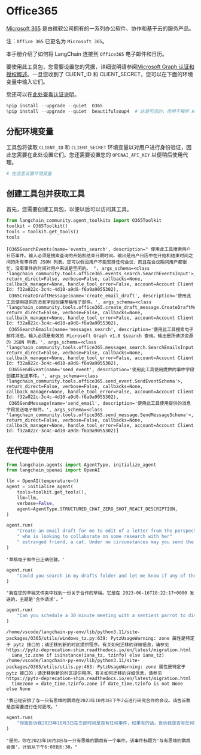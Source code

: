 # Office365

[Microsoft 365](https://www.office.com/) 是由微软公司拥有的一系列办公软件、协作和基于云的服务产品。

注：`Office 365` 已更名为 `Microsoft 365`。

本手册介绍了如何将 LangChain 连接到 `Office365` 电子邮件和日历。

要使用此工具包，您需要设置您的凭据，详细说明请参阅[Microsoft Graph 认证和授权概述](https://learn.microsoft.com/en-us/graph/auth/)。一旦您收到了 CLIENT_ID 和 CLIENT_SECRET，您可以在下面的环境变量中输入它们。

您还可以在[此处查看认证说明](https://o365.github.io/python-o365/latest/getting_started.html#oauth-setup-pre-requisite)。

```python
%pip install --upgrade --quiet  O365
%pip install --upgrade --quiet  beautifulsoup4  # 这是可选的，但用于解析 HTML 消息很有用
```

## 分配环境变量

工具包将读取 `CLIENT_ID` 和 `CLIENT_SECRET` 环境变量以对用户进行身份验证，因此您需要在此处设置它们。您还需要设置您的 `OPENAI_API_KEY` 以便稍后使用代理。

```python
# 在这里设置环境变量
```

## 创建工具包并获取工具

首先，您需要创建工具包，以便以后可以访问其工具。

```python
from langchain_community.agent_toolkits import O365Toolkit
toolkit = O365Toolkit()
tools = toolkit.get_tools()
tools
```

```output
[O365SearchEvents(name='events_search', description=" 使用此工具搜索用户日历事件。输入必须是搜索查询的开始和结束日期时间。输出是用户日历中在开始和结束时间之间的所有事件的 JSON 列表。您可以假设用户不能安排任何会议，而且在会议期间用户都很忙。没有事件的时间对用户来说是空闲的。 ", args_schema=<class 'langchain_community.tools.office365.events_search.SearchEventsInput'>, return_direct=False, verbose=False, callbacks=None, callback_manager=None, handle_tool_error=False, account=Account Client Id: f32a022c-3c4c-4d10-a9d8-f6a9a9055302),
 O365CreateDraftMessage(name='create_email_draft', description='使用此工具使用提供的消息字段创建草稿电子邮件。', args_schema=<class 'langchain_community.tools.office365.create_draft_message.CreateDraftMessageSchema'>, return_direct=False, verbose=False, callbacks=None, callback_manager=None, handle_tool_error=False, account=Account Client Id: f32a022c-3c4c-4d10-a9d8-f6a9a9055302),
 O365SearchEmails(name='messages_search', description='使用此工具搜索电子邮件消息。输入必须是有效的 Microsoft Graph v1.0 $search 查询。输出是所请求资源的 JSON 列表。', args_schema=<class 'langchain_community.tools.office365.messages_search.SearchEmailsInput'>, return_direct=False, verbose=False, callbacks=None, callback_manager=None, handle_tool_error=False, account=Account Client Id: f32a022c-3c4c-4d10-a9d8-f6a9a9055302),
 O365SendEvent(name='send_event', description='使用此工具使用提供的事件字段创建并发送事件。', args_schema=<class 'langchain_community.tools.office365.send_event.SendEventSchema'>, return_direct=False, verbose=False, callbacks=None, callback_manager=None, handle_tool_error=False, account=Account Client Id: f32a022c-3c4c-4d10-a9d8-f6a9a9055302),
 O365SendMessage(name='send_email', description='使用此工具使用提供的消息字段发送电子邮件。', args_schema=<class 'langchain_community.tools.office365.send_message.SendMessageSchema'>, return_direct=False, verbose=False, callbacks=None, callback_manager=None, handle_tool_error=False, account=Account Client Id: f32a022c-3c4c-4d10-a9d8-f6a9a9055302)]
```

## 在代理中使用

```python
from langchain.agents import AgentType, initialize_agent
from langchain_openai import OpenAI
```

```python
llm = OpenAI(temperature=0)
agent = initialize_agent(
    tools=toolkit.get_tools(),
    llm=llm,
    verbose=False,
    agent=AgentType.STRUCTURED_CHAT_ZERO_SHOT_REACT_DESCRIPTION,
)
```

```python
agent.run(
    "Create an email draft for me to edit of a letter from the perspective of a sentient parrot"
    " who is looking to collaborate on some research with her"
    " estranged friend, a cat. Under no circumstances may you send the message, however."
)
```

```output
'草稿电子邮件已正确创建。'
```

```python
agent.run(
    "Could you search in my drafts folder and let me know if any of them are about collaboration?"
)
```

```output
"我在您的草稿文件夹中找到一份关于合作的草稿。它是在 2023-06-16T18:22:17+0000 发送的，主题是'合作请求'。"
```

```python
agent.run(
    "Can you schedule a 30 minute meeting with a sentient parrot to discuss research collaborations on October 3, 2023 at 2 pm Easter Time?"
)
```

```output
/home/vscode/langchain-py-env/lib/python3.11/site-packages/O365/utils/windows_tz.py:639: PytzUsageWarning: zone 属性是特定于 pytz 接口的；请迁移到新的时区提供程序。有关如何迁移的详细信息，请参见 https://pytz-deprecation-shim.readthedocs.io/en/latest/migration.html
  iana_tz.zone if isinstance(iana_tz, tzinfo) else iana_tz)
/home/vscode/langchain-py-env/lib/python3.11/site-packages/O365/utils/utils.py:463: PytzUsageWarning: zone 属性是特定于 pytz 接口的；请迁移到新的时区提供程序。有关如何迁移的详细信息，请参见 https://pytz-deprecation-shim.readthedocs.io/en/latest/migration.html
  timezone = date_time.tzinfo.zone if date_time.tzinfo is not None else None
```

```output
'我已经安排了与一只有思维的鹦鹉在2023年10月3日下午2点进行研究合作的会议。请告诉我是否需要进行任何更改。'
```

```python
agent.run(
    "你能告诉我2023年10月3日在东部时间是否有任何事件，如果有的话，告诉我是否有任何事件是与一只有思维的鹦鹉相关的？"
)
```

```output
"是的，你在2023年10月3日与一只有思维的鹦鹉有一个事件。该事件标题为'与有思维的鹦鹉会面'，计划从下午6:00到6:30。"
```
